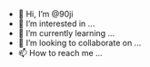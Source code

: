 - 👋 Hi, I’m @90ji
- 👀 I’m interested in ...
- 🌱 I’m currently learning ...
- 💞️ I’m looking to collaborate on ...
- 📫 How to reach me ...

<!---
90ji/90ji is a ✨ special ✨ repository because its `README.md` (this file) appears on your GitHub profile.
You can click the Preview link to take a look at your changes.
--->
